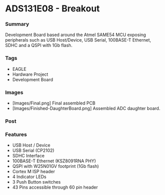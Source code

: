# ADS131E08 - Breakout

### Summary
Development Board based around the Atmel SAME54 MCU exposing peripherals such as USB Host/Device, USB Serial, 100BASE-T Ethernet, SDHC and a QSPI with 1Gb flash.

### Tags
 - EAGLE
 - Hardware Project
 - Development Board

### Images
 - [Images/Final.png] Final assembled PCB
 - [Images/Finished-DaughterBoard.png] Assembled ADC daughter board.

### Post 

### Features
- USB Host / Device
- USB Serial (CP2102) 
- SDHC Interface
- 100BASE-T Ethernet (KSZ8091RNA PHY)
- QSPI with W25N01GV footprint (1Gb flash)
- Cortex M ISP header
- 4 Indicator LEDs
- 3 Push Button switches
- 43 Pins accessible through 60 pin header